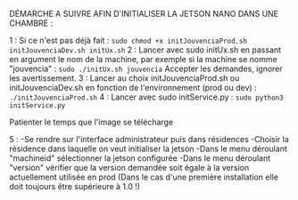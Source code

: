 DÉMARCHE A SUIVRE AFIN D'INITIALISER LA JETSON NANO DANS UNE CHAMBRE :

1 : Si ce n'est pas déjà fait : 
```sudo chmod +x initJouvenciaProd.sh initJouvenciaDev.sh initUx.sh```
2 : Lancer  avec sudo initUx.sh en passant en argument le nom de la machine, par exemple si la machine se nomme "jouvencia" :
```sudo ./initUx.sh jouvencia```
Accepter les demandes, ignorer les avertissement.
3 : Lancer au choix initJouvenciaProd.sh ou initJouvenciaDev.sh en fonction de l'environnement (prod ou dev) :
```./initJouvenciaProd.sh```
4 : Lancer avec sudo initService.py : 
```sudo python3 initService.py```

Patienter le temps que l'image se télécharge 

5 : -Se rendre sur l'interface administrateur puis dans résidences
	-Choisir la résidence dans laquelle on veut initialiser la jetson
	-Dans le menu déroulant "machineid" sélectionner la jetson configurée
	-Dans le menu déroulant "version" vérifier que la version demandée soit égale à la version actuellement utilisée en prod (Dans le cas d'une première installation elle doit toujours être supérieure à 1.0 !)
